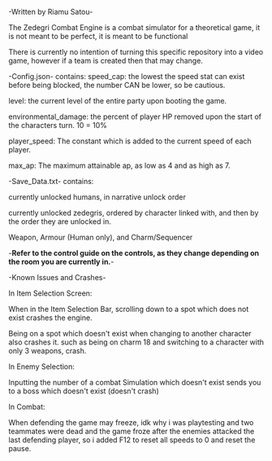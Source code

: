-Written by Riamu Satou-

The Zedegri Combat Engine is a combat simulator for a theoretical game, it is not meant to be perfect, it is meant to be functional

There is currently no intention of turning this specific repository into a video game, however if a team is created then that may change.


-Config.json-
contains:
speed_cap: the lowest the speed stat can exist before being blocked, the number CAN be lower, so be cautious.

level: the current level of the entire party upon booting the game.

environmental_damage: the percent of player HP removed upon the start of the characters turn. 10 = 10%

player_speed: The constant which is added to the current speed of each player.

max_ap: The maximum attainable ap, as low as 4 and as high as 7.


-Save_Data.txt-
contains:

currently unlocked humans, in narrative unlock order

currently unlocked zedegris, ordered by character linked with, and then by the order they are unlocked in.

Weapon, Armour (Human only), and Charm/Sequencer


-**Refer to the control guide on the controls, as they change depending on the room you are currently in.**-


-Known Issues and Crashes-

In Item Selection Screen:

When in the Item Selection Bar, scrolling down to a spot which does not exist crashes the engine.

  Being on a spot which doesn't exist when changing to another character also crashes it. such as being on charm 18 and switching to a character with only 3 weapons, crash.
    
In Enemy Selection:

  Inputting the number of a combat Simulation which doesn't exist sends you to a boss which doesn't exist (doesn't crash)
  
In Combat:

  When defending the game may freeze, idk why i was playtesting and two teammates were dead and the game froze after the enemies attacked the last defending player, so i added F12 to reset all speeds to 0 and reset the pause.
